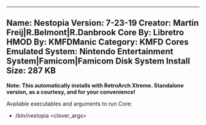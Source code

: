 -----------------------
Name: Nestopia
Version: 7-23-19
Creator: Martin Freij|R.Belmont|R.Danbrook
Core By: Libretro
HMOD By: KMFDManic
Category: KMFD Cores
Emulated System: Nintendo Entertainment System|Famicom|Famicom Disk System
Install Size: 287 KB
-----------------------
**Note: This automatically installs with RetroArch Xtreme.  Standalone version, as a courtesy, and for your convenience!**

Available executables and arguments to run Core:
- /bin/nestopia <core> <rom> <clover_args>
